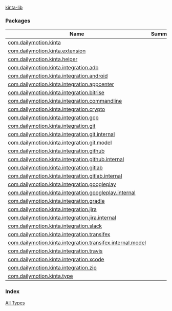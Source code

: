[kinta-lib](./index.md)

### Packages

| Name | Summary |
|---|---|
| [com.dailymotion.kinta](com.dailymotion.kinta/index.md) |  |
| [com.dailymotion.kinta.extension](com.dailymotion.kinta.extension/index.md) |  |
| [com.dailymotion.kinta.helper](com.dailymotion.kinta.helper/index.md) |  |
| [com.dailymotion.kinta.integration.adb](com.dailymotion.kinta.integration.adb/index.md) |  |
| [com.dailymotion.kinta.integration.android](com.dailymotion.kinta.integration.android/index.md) |  |
| [com.dailymotion.kinta.integration.appcenter](com.dailymotion.kinta.integration.appcenter/index.md) |  |
| [com.dailymotion.kinta.integration.bitrise](com.dailymotion.kinta.integration.bitrise/index.md) |  |
| [com.dailymotion.kinta.integration.commandline](com.dailymotion.kinta.integration.commandline/index.md) |  |
| [com.dailymotion.kinta.integration.crypto](com.dailymotion.kinta.integration.crypto/index.md) |  |
| [com.dailymotion.kinta.integration.gcp](com.dailymotion.kinta.integration.gcp/index.md) |  |
| [com.dailymotion.kinta.integration.git](com.dailymotion.kinta.integration.git/index.md) |  |
| [com.dailymotion.kinta.integration.git.internal](com.dailymotion.kinta.integration.git.internal/index.md) |  |
| [com.dailymotion.kinta.integration.git.model](com.dailymotion.kinta.integration.git.model/index.md) |  |
| [com.dailymotion.kinta.integration.github](com.dailymotion.kinta.integration.github/index.md) |  |
| [com.dailymotion.kinta.integration.github.internal](com.dailymotion.kinta.integration.github.internal/index.md) |  |
| [com.dailymotion.kinta.integration.gitlab](com.dailymotion.kinta.integration.gitlab/index.md) |  |
| [com.dailymotion.kinta.integration.gitlab.internal](com.dailymotion.kinta.integration.gitlab.internal/index.md) |  |
| [com.dailymotion.kinta.integration.googleplay](com.dailymotion.kinta.integration.googleplay/index.md) |  |
| [com.dailymotion.kinta.integration.googleplay.internal](com.dailymotion.kinta.integration.googleplay.internal/index.md) |  |
| [com.dailymotion.kinta.integration.gradle](com.dailymotion.kinta.integration.gradle/index.md) |  |
| [com.dailymotion.kinta.integration.jira](com.dailymotion.kinta.integration.jira/index.md) |  |
| [com.dailymotion.kinta.integration.jira.internal](com.dailymotion.kinta.integration.jira.internal/index.md) |  |
| [com.dailymotion.kinta.integration.slack](com.dailymotion.kinta.integration.slack/index.md) |  |
| [com.dailymotion.kinta.integration.transifex](com.dailymotion.kinta.integration.transifex/index.md) |  |
| [com.dailymotion.kinta.integration.transifex.internal.model](com.dailymotion.kinta.integration.transifex.internal.model/index.md) |  |
| [com.dailymotion.kinta.integration.travis](com.dailymotion.kinta.integration.travis/index.md) |  |
| [com.dailymotion.kinta.integration.xcode](com.dailymotion.kinta.integration.xcode/index.md) |  |
| [com.dailymotion.kinta.integration.zip](com.dailymotion.kinta.integration.zip/index.md) |  |
| [com.dailymotion.kinta.type](com.dailymotion.kinta.type/index.md) |  |

### Index

[All Types](alltypes/index.md)